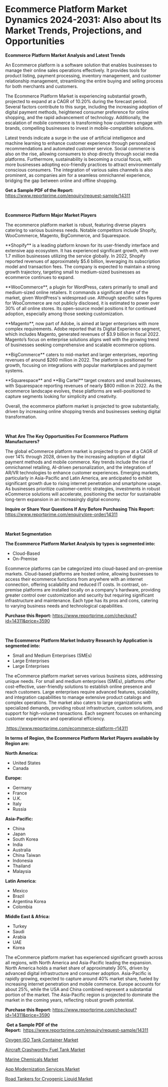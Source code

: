 <p><h1>Ecommerce Platform Market Dynamics 2024-2031: Also about Its Market Trends, Projections, and Opportunities</h1></p><p><strong>Ecommerce Platform Market Analysis and Latest Trends</strong></p>
<p><p>An Ecommerce platform is a software solution that enables businesses to manage their online sales operations effectively. It provides tools for product listing, payment processing, inventory management, and customer relationship management, streamlining the entire buying and selling process for both merchants and customers. </p><p>The Ecommerce Platform Market is experiencing substantial growth, projected to expand at a CAGR of 10.20% during the forecast period. Several factors contribute to this surge, including the increasing adoption of digital payment methods, heightened consumer preference for online shopping, and the rapid advancement of technology. Additionally, the escalation of mobile commerce is transforming how customers engage with brands, compelling businesses to invest in mobile-compatible solutions.</p><p>Latest trends indicate a surge in the use of artificial intelligence and machine learning to enhance customer experience through personalized recommendations and automated customer service. Social commerce is also on the rise, allowing consumers to shop directly through social media platforms. Furthermore, sustainability is becoming a crucial focus, with more businesses adopting eco-friendly practices to attract environmentally conscious consumers. The integration of various sales channels is also prominent, as companies aim for a seamless omnichannel experience, bridging the gap between online and offline shopping.</p></p>
<p><strong>Get a Sample PDF of the Report:&nbsp;</strong> <a href="https://www.reportprime.com/enquiry/request-sample/14311">https://www.reportprime.com/enquiry/request-sample/14311</a></p>
<p>&nbsp;</p>
<p><strong>Ecommerce Platform Major Market Players</strong></p>
<p><p>The ecommerce platform market is robust, featuring diverse players catering to various business needs. Notable competitors include Shopify, WooCommerce, Magento, BigCommerce, and Squarespace.</p><p>**Shopify** is a leading platform known for its user-friendly interface and extensive app ecosystem. It has experienced significant growth, with over 1.7 million businesses utilizing the service globally. In 2022, Shopify reported revenues of approximately $5.6 billion, leveraging its subscription model and transaction fees. The company is expected to maintain a strong growth trajectory, targeting small to medium-sized businesses as ecommerce continues to expand.</p><p>**WooCommerce**, a plugin for WordPress, caters primarily to small and medium-sized online retailers. It commands a significant share of the market, given WordPress's widespread use. Although specific sales figures for WooCommerce are not publicly disclosed, it is estimated to power over 30% of all online stores. Its open-source model positions it for continued adoption, especially among those seeking customization.</p><p>**Magento**, now part of Adobe, is aimed at larger enterprises with more complex requirements. Adobe reported that its Digital Experience segment, which includes Magento, generated revenues of $3.9 billion in fiscal 2022. Magento’s focus on enterprise solutions aligns well with the growing trend of businesses seeking comprehensive and scalable ecommerce options.</p><p>**BigCommerce** caters to mid-market and larger enterprises, reporting revenues of around $260 million in 2022. The platform is positioned for growth, focusing on integrations with popular marketplaces and payment systems.</p><p>**Squarespace** and **Big Cartel** target creators and small businesses, with Squarespace reporting revenues of nearly $800 million in 2022. As the ecommerce landscape evolves, these platforms are well-positioned to capture segments looking for simplicity and creativity.</p><p>Overall, the ecommerce platform market is projected to grow substantially, driven by increasing online shopping trends and businesses seeking digital transformation.</p></p>
<p>&nbsp;</p>
<p><strong>What Are The Key Opportunities For Ecommerce Platform Manufacturers?</strong></p>
<p><p>The global eCommerce platform market is projected to grow at a CAGR of over 14% through 2028, driven by the increasing adoption of digital payment methods and mobile commerce. Key trends include the rise of omnichannel retailing, AI-driven personalization, and the integration of AR/VR technologies to enhance customer experiences. Emerging markets, particularly in Asia-Pacific and Latin America, are anticipated to exhibit significant growth due to rising internet penetration and smartphone usage. As businesses prioritize customer-centric strategies, investments in robust eCommerce solutions will accelerate, positioning the sector for sustainable long-term expansion in an increasingly digital economy.</p></p>
<p><strong>Inquire or Share Your Questions If Any Before Purchasing This Report:</strong> <a href="https://www.reportprime.com/enquiry/pre-order/14311">https://www.reportprime.com/enquiry/pre-order/14311</a></p>
<p>&nbsp;</p>
<p><strong>Market Segmentation</strong></p>
<p><strong>The Ecommerce Platform Market Analysis by types is segmented into:</strong></p>
<p><ul><li>Cloud-Based</li><li>On-Premise</li></ul></p>
<p><p>Ecommerce platforms can be categorized into cloud-based and on-premise markets. Cloud-based platforms are hosted online, allowing businesses to access their ecommerce functions from anywhere with an internet connection, offering scalability and reduced IT costs. In contrast, on-premise platforms are installed locally on a company's hardware, providing greater control over customization and security but requiring significant infrastructure and maintenance. Each type has its pros and cons, catering to varying business needs and technological capabilities.</p></p>
<p><strong>Purchase this Report:&nbsp;</strong><a href="https://www.reportprime.com/checkout?id=14311&price=3590">https://www.reportprime.com/checkout?id=14311&price=3590</a></p>
<p>&nbsp;</p>
<p><strong>The Ecommerce Platform Market Industry Research by Application is segmented into:</strong></p>
<p><ul><li>Small and Medium Enterprises (SMEs)</li><li>Large Enterprises</li><li>Large Enterprises</li></ul></p>
<p><p>The eCommerce platform market serves various business sizes, addressing unique needs. For small and medium enterprises (SMEs), platforms offer cost-effective, user-friendly solutions to establish online presence and reach customers. Large enterprises require advanced features, scalability, and integration capabilities to manage extensive product catalogs and complex operations. The market also caters to large organizations with specialized demands, providing robust infrastructure, custom solutions, and support for high-volume transactions. Each segment focuses on enhancing customer experience and operational efficiency.</p></p>
<p><a href="https://www.reportprime.com/ecommerce-platform-r14311">&nbsp;https://www.reportprime.com/ecommerce-platform-r14311</a></p>
<p><strong>In terms of Region, the Ecommerce Platform Market Players available by Region are:</strong></p>
<p>
    <p> <strong> North America: </strong>
        <ul>
            <li>United States</li>
            <li>Canada</li>
        </ul>
        </p> 
    <p> <strong> Europe: </strong>
        <ul>
            <li>Germany</li>
            <li>France</li>
            <li>U.K.</li>
            <li>Italy</li>
            <li>Russia</li>
        </ul>
        </p> 
    <p> <strong> Asia-Pacific: </strong>
        <ul>
            <li>China</li>
            <li>Japan</li>
            <li>South Korea</li>
            <li>India</li>
            <li>Australia</li>
            <li>China Taiwan</li>
            <li>Indonesia</li>
            <li>Thailand</li>
            <li>Malaysia</li>
        </ul>
        </p> 
    <p> <strong> Latin America: </strong>
        <ul>
            <li>Mexico</li>
            <li>Brazil</li>
            <li>Argentina Korea</li>
            <li>Colombia</li>
        </ul>
        </p> 
    <p> <strong> Middle East & Africa: </strong>
        <ul>
            <li>Turkey</li>
            <li>Saudi</li>
            <li>Arabia</li>
            <li>UAE</li>
            <li>Korea</li>
        </ul>
    </p>
    </p>
<p><p>The eCommerce platform market has experienced significant growth across all regions, with North America and Asia-Pacific leading the expansion. North America holds a market share of approximately 30%, driven by advanced digital infrastructure and consumer adoption. Asia-Pacific is rapidly growing, expected to capture around 40% market share, fueled by increasing internet penetration and mobile commerce. Europe accounts for about 25%, while the USA and China combined represent a substantial portion of the market. The Asia-Pacific region is projected to dominate the market in the coming years, reflecting robust growth potential.</p></p>
<p><strong>Purchase this Report: </strong><a href="https://www.reportprime.com/checkout?id=14311&price=3590">https://www.reportprime.com/checkout?id=14311&price=3590</a></p>
<p>&nbsp;<strong>Get a Sample PDF of the Report:&nbsp;&nbsp;</strong><a href="https://www.reportprime.com/enquiry/request-sample/14311">https://www.reportprime.com/enquiry/request-sample/14311</a></p>
<p><strong></strong></p>
<p><p><a href="https://issuu.com/reportprime-2/docs/oxygen-iso-tank-container-market-si_a5286b792212c8">Oxygen ISO Tank Container Market</a></p><p><a href="https://medium.com/@amexben1465_98864/this-report-aims-to-provide-a-comprehensive-presentation-of-the-global-market-for-aircraft-eb7df2875b93">Aircraft Crashworthy Fuel Tank Market</a></p><p><a href="https://www.linkedin.com/pulse/pioneering-growth-analyzing-global-marine-chemicals-market-spvce?trackingId=OeHmuI3iRPqUz4%2FHpQ3UMA%3D%3D">Marine Chemicals Market</a></p><p><a href="https://github.com/WillieWoodard/Market-Research-Report-List-6/blob/main/app-modernization-services-market.md">App Modernization Services Market</a></p><p><a href="https://issuu.com/reportprime-2/docs/road-tankers-for-cryogenic-liquid-m_8f21448d54475a">Road Tankers for Cryogenic Liquid Market</a></p></p>